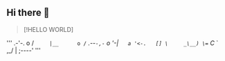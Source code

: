 ## Hi there 👋
> [!HELLO WORLD]

'''
         .-'-.          o
       /`     |__      o
     /`  _.--`-,-`    o
     '-|`   a '<-.   []
       \     _\__) \=`
        C_  `    ,_/
          | ;----'
''' 
